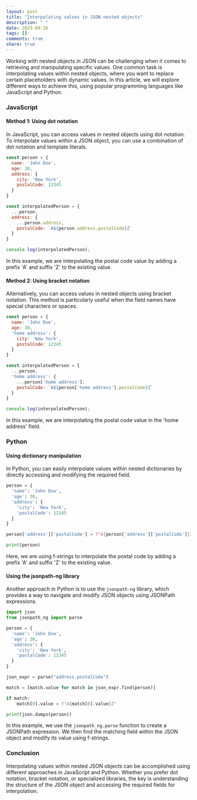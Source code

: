 ```yaml
---
layout: post
title: "Interpolating values in JSON nested objects"
description: " "
date: 2023-09-26
tags: []
comments: true
share: true
---
```


Working with nested objects in JSON can be challenging when it comes to retrieving and manipulating specific values. One common task is interpolating values within nested objects, where you want to replace certain placeholders with dynamic values. In this article, we will explore different ways to achieve this, using popular programming languages like JavaScript and Python.

### JavaScript

#### Method 1: Using dot notation

In JavaScript, you can access values in nested objects using dot notation. To interpolate values within a JSON object, you can use a combination of dot notation and template literals.

```javascript
const person = {
  name: 'John Doe',
  age: 30,
  address: {
    city: 'New York',
    postalCode: 12345
  }
}

const interpolatedPerson = {
  ...person,
  address: {
    ...person.address,
    postalCode: `A${person.address.postalCode}Z`
  }
}

console.log(interpolatedPerson);
```

In this example, we are interpolating the postal code value by adding a prefix 'A' and suffix 'Z' to the existing value.

#### Method 2: Using bracket notation

Alternatively, you can access values in nested objects using bracket notation. This method is particularly useful when the field names have special characters or spaces.

```javascript
const person = {
  name: 'John Doe',
  age: 30,
  'home address': {
    city: 'New York',
    postalCode: 12345
  }
}

const interpolatedPerson = {
  ...person,
  'home address': {
    ...person['home address'],
    postalCode: `A${person['home address'].postalCode}Z`
  }
}

console.log(interpolatedPerson);
```

In this example, we are interpolating the postal code value in the 'home address' field.

### Python

#### Using dictionary manipulation

In Python, you can easily interpolate values within nested dictionaries by directly accessing and modifying the required field.

```python
person = {
  'name': 'John Doe',
  'age': 30,
  'address': {
    'city': 'New York',
    'postalCode': 12345
  }
}

person['address']['postalCode'] = f"A{person['address']['postalCode']}Z"

print(person)
```

Here, we are using f-strings to interpolate the postal code by adding a prefix 'A' and suffix 'Z' to the existing value.

#### Using the jsonpath-ng library

Another approach in Python is to use the `jsonpath-ng` library, which provides a way to navigate and modify JSON objects using JSONPath expressions.

```python
import json
from jsonpath_ng import parse

person = {
  'name': 'John Doe',
  'age': 30,
  'address': {
    'city': 'New York',
    'postalCode': 12345
  }
}

json_expr = parse("address.postalCode")

match = [match.value for match in json_expr.find(person)]

if match:
    match[0].value = f"A{match[0].value}Z"

print(json.dumps(person))
```

In this example, we use the `jsonpath_ng.parse` function to create a JSONPath expression. We then find the matching field within the JSON object and modify its value using f-strings.

### Conclusion

Interpolating values within nested JSON objects can be accomplished using different approaches in JavaScript and Python. Whether you prefer dot notation, bracket notation, or specialized libraries, the key is understanding the structure of the JSON object and accessing the required fields for interpolation.